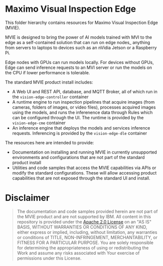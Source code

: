 # Maximo Visual Inspection Edge

This folder hierarchy contains resources for Maximo Visual Inspection Edge (MVIE).

MVIE is designed to bring the power of AI models trained with MVI to the edge as a self-contained solution that can run on edge nodes_ anything from servers to laptops to devices such as an nVidia Jetson or a Raspberry Pi.

Edge nodes with GPUs can run models locally. For devices without GPUs, Edge can send inference requests to an MVI server or run the models on the CPU if lower performance is tolerable.


The standard MVIE product install includes:
- A Web UI and REST API, database, and MQTT Broker, all of which run in the `vision-edge-controller` container
- A runtime engine to run inspection pipelines that acquire images (from cameras, folders of images, or video files), processes acquired images using the models, and runs the inferenence data through Rules which can be configured through the UI. The runtime is provided by the `vision-edge-cme` container
- An inference engine that deploys the models and services inference requests. Inferencing is provided by the `vision-edge-dle` container

The resources here are intended to provide:
- Documentation on installing and running MVIE in currently unsupported environments and configurations that are not part of the standard product install
- Utilities and code samples that access the MVIE capabilities via APIs or modify the standard configurations. These will allow accessing product capabilities that are not exposed through the standard UI and install.

# Disclaimer
> The documentation and code samples provided herein are not part of the MVIE product and are not supported by IBM. All content in this repository is provided under the [Apache 2.0 License](https://github.com/fyeh/vision-tools/blob/dev/LICENSE) on an "AS IS" BASIS, WITHOUT WARRANTIES OR CONDITIONS OF ANY KIND, either express or implied, including, without limitation, any warranties or conditions of TITLE, NON-INFRINGEMENT, MERCHANTABILITY, or FITNESS FOR A PARTICULAR PURPOSE. You are solely responsible for determining the appropriateness of using or redistributing the Work and assume any risks associated with Your exercise of permissions under this License.

